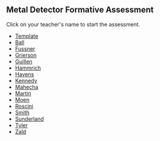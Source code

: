 ## Metal Detector Formative Assessment

Click on your teacher's name to start the assessment.

* [Template](https://docs.google.com/forms/d/e/1FAIpQLSccZoeWTsMOsu3VCTSyGcO5unU2KpLcxHiV8Tn3rPr4grl2pQ/viewform)
* [Ball]()
* [Fussner]()
* [Grierson](https://docs.google.com/forms/d/e/1FAIpQLSfZFE8JW_amT-LmqDhjry-jsorFj1uBxew58_LiDdE0ATPerg/viewform?usp=sf_link)
* [Guillen](https://docs.google.com/forms/d/e/1FAIpQLSdpZwIDVWWWR9A8kH9dN-bR5_pUnFYUpIswlowWMsMy4mYeew/viewform?usp=sf_link)
* [Hammrich](https://docs.google.com/forms/d/e/1FAIpQLSdSlDjzNEUdgEvXy5K6py3IckdN7Lmii00nguP0pJDn1eUwoQ/viewform?usp=sf_link)
* [Havens](https://docs.google.com/forms/d/e/1FAIpQLSd2UZVzljAydHRs90CSV3Nao15V7ytXyDlDG2wfJFAf59VtcQ/viewform?usp=sf_link)
* [Kennedy]()
* [Mahecha](https://docs.google.com/forms/d/e/1FAIpQLSceqLkiuhZr4CUn8ds8k3XafR40UYm2ylFFDAy09F3DWqu8Wg/viewform?usp=sf_link)
* [Martin](https://docs.google.com/forms/d/e/1FAIpQLSfRVxWjKqtmxJsRJDeNyMWMr5MuzhD412hqbM0E1XW5HTwl-w/viewform?usp=sf_link)
* [Moen]()
* [Roscini]()
* [Smith](https://docs.google.com/forms/d/e/1FAIpQLSfGHsmEQrRQWbx9ziKeSH9dDX8a_24tkTJHhRKD7yGu8brciA/viewform?usp=sf_link)
* [Sunderland](https://docs.google.com/forms/d/e/1FAIpQLScmxysIqHbJjdPTeTocZjXpBkuCJuWVIr4ceDtjZv3pY2Cb8Q/viewform?usp=sf_link)
* [Tyler](https://docs.google.com/forms/d/e/1FAIpQLSdAC16EA_q5jQkk-slrcjnsCkIGUa-MjgNerN5dEBm7mOWifA/viewform?usp=sf_link)
* [Zald]()
